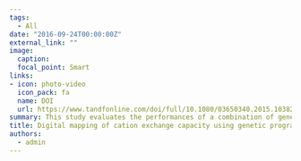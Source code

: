 ```yaml
---
tags:
  - All
date: "2016-09-24T00:00:00Z"
external_link: ""
image:
  caption: 
  focal_point: Smart
links:
- icon: photo-video
  icon_pack: fa
  name: DOI
  url: https://www.tandfonline.com/doi/full/10.1080/03650340.2015.1038253
summary: This study evaluates the performances of a combination of genetic programming and soil depth functions to map the three-dimensional distribution of cation exchange capacity in a semiarid region located in Baneh region, Iran. Overall, results indicated the topsoil can be reasonably well predicted; however, the subsoil prediction needs to be improved.  
title: Digital mapping of cation exchange capacity using genetic programming and soil depth functions in Baneh region, Iran
authors: 
  - admin
---
```

